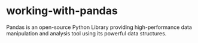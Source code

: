 # working-with-pandas
Pandas is an open-source Python Library providing high-performance data manipulation and analysis tool using its powerful data structures.
